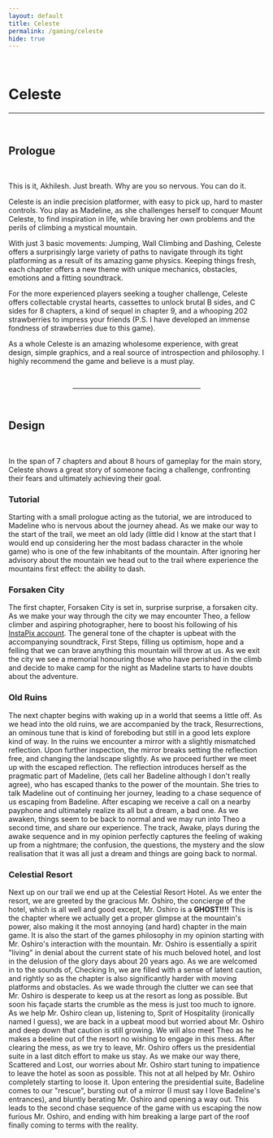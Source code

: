 ```yaml
---
layout: default
title: Celeste
permalink: /gaming/celeste
hide: true
---
```

<p><br></p>

Celeste
=========

<hr style="height:2px;border-width:0;color:gray;background-color:gray">

<br>

**Prologue**
--------

<br>

This is it, Akhilesh. Just breath. Why are you so nervous. You can do it.

Celeste is an indie precision platformer, with easy to pick up, hard to master controls. You play as Madeline, as she challenges herself to conquer Mount Celeste, to find inspiration in life, while braving her own problems and the perils of climbing a mystical mountain.

With just 3 basic movements: Jumping, Wall Climbing and Dashing, Celeste offers a surprisingly large variety of paths to navigate through its tight platforming as a result of its amazing game physics. Keeping things fresh, each chapter offers a new theme with unique mechanics, obstacles, emotions and a fitting soundtrack.

For the more experienced players seeking a tougher challenge, Celeste offers collectable crystal hearts, cassettes to unlock brutal B sides, and C sides for 8 chapters, a kind of sequel in chapter 9, and a whooping 202 strawberries to impress your friends (P.S. I have developed an immense fondness of strawberries due to this game).

As a whole Celeste is an amazing wholesome experience, with great design, simple graphics, and a real source of introspection and philosophy. I highly recommend the game and believe is a must play.

<br>

<hr style="width:50%; margin-left:25%">

<br>

**Design**
---------

<br>

In the span of 7 chapters and about 8 hours of gameplay for the main story, Celeste shows a great story of someone facing a challenge, confronting their fears and ultimately achieving their goal.

### Tutorial

Starting with a small prologue acting as the tutorial, we are introduced to Madeline who is nervous about the journey ahead. As we make our way to the start of the trail, we meet an old lady (little did I know at the start that I would end up considering her the most badass character in the whole game) who is one of the few inhabitants of the mountain. After ignoring her advisory about the mountain we head out to the trail where experience the mountains first effect: the ability to dash.

### Forsaken City

The first chapter, Forsaken City is set in, surprise surprise, a forsaken city. As we make your way through the city we may encounter Theo, a fellow climber and aspiring photographer, here to boost his following of his [InstaPix account](https://www.instagram.com/TheoUnderStars/). The general tone of the chapter is upbeat with the accompanying soundtrack, First Steps, filling us optimism, hope and a felling that we can brave anything this mountain will throw at us. As we exit the city we see a memorial honouring those who have perished in the climb and decide to make camp for the night as Madeline starts to have doubts about the adventure.

### Old Ruins

The next chapter begins with waking up in a world that seems a little off. As we head into the old ruins, we are accompanied by the track, Resurrections, an ominous tune that is kind of foreboding but still in a good lets explore kind of way. In the ruins we encounter a mirror with a slightly mismatched reflection. Upon further inspection, the mirror breaks setting the reflection free, and changing the landscape slightly. As we proceed further we meet up with the escaped reflection. The reflection introduces herself as the pragmatic part of Madeline, (lets call her Badeline although I don't really agree), who has escaped thanks to the power of the mountain. She tries to talk Madeline out of continuing her journey, leading to a chase sequence of us escaping from Badeline. After escaping we receive a call on a nearby payphone and ultimately realize its all but a dream, a bad one. As we awaken, things seem to be back to normal and we may run into Theo a second time, and share our experience. The track, Awake, plays during the awake sequence and in my opinion perfectly captures the feeling of waking up from a nightmare; the confusion, the questions, the mystery and the slow realisation that it was all just a dream and things are going back to normal.

### Celestial Resort

Next up on our trail we end up at the Celestial Resort Hotel. As we enter the resort, we are greeted by the gracious Mr. Oshiro, the concierge of the hotel, which is all well and good except, Mr. Oshiro is a **GHOST!!!!** This is the chapter where we actually get a proper glimpse at the mountain's power, also making it the most annoying (and hard) chapter in the main game. It is also the start of the games philosophy in my opinion starting with Mr. Oshiro's interaction with the mountain. Mr. Oshiro is essentially a spirit "living" in denial about the current state of his much beloved hotel, and lost in the delusion of the glory days about 20 years ago. As we are welcomed in to the sounds of, Checking In, we are filled with a sense of latent caution, and rightly so as the chapter is also significantly harder with moving platforms and obstacles. As we wade through the clutter we can see that Mr. Oshiro is desperate to keep us at the resort as long as possible. But soon his façade starts the crumble as the mess is just too much to ignore. As we help Mr. Oshiro clean up, listening to, Sprit of Hospitality (ironically named I guess), we are back in a upbeat mood but worried about Mr. Oshiro and deep down that caution is still growing. We will also meet Theo as he makes a beeline out of the resort no wishing to engage in this mess. After clearing the mess, as we try to leave, Mr. Oshiro offers us the presidential suite in a last ditch effort to make us stay. As we make our way there, Scattered and Lost, our worries about Mr. Oshiro start tuning to impatience to leave the hotel as soon as possible. This not at all helped by Mr. Oshiro completely starting to loose it. Upon entering the presidential suite, Badeline comes to our "rescue", bursting out of a mirror (I must say I love Badeline's entrances), and bluntly berating Mr. Oshiro and opening a way out. This leads to the second chase sequence of the game with us escaping the now furious Mr. Oshiro, and ending with him breaking a large part of the roof finally coming to terms with the reality.
